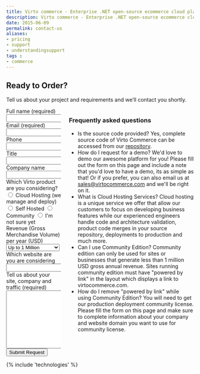 ```yaml
---
title: Virto commerce - Enterprise .NET open-source ecommerce cloud platform. Request Services
description: Virto commerce - Enterprise .NET open-source ecommerce cloud platform. Request Services
date: 2015-06-09
permalink: contact-us
aliases: 
- pricing
- support
- understandingsupport
tags : 
- commerce
---
```

<article role="main" class="main">
	<div class="roadmap __responsive">
		<h1 class="head-title">Ready to Order?</h1>
		<p class="text">Tell us about your project and requirements and we’ll contact you shortly.</p>
		<div class="columns">
			<div class="column">
				<div class="block">
					<form action="">
						<input type="hidden" name="Subject" value="Contact Us" />
						<input type="hidden" name="RedirectUrl" value="/thank-you"" />
						<div class="control-group">
							<label for="FullName">Full name (required)</label>
							<input type="text" name="FullName" class="form-input" required="required" />
						</div>
						<div class="control-group">
							<label for="Email">Email (required)</label>
							<input type="text" name="Email" class="form-input" required="required" />
						</div>
						<div class="control-group">
							<label for="Phone">Phone</label>
							<input type="text" name="Phone" class="form-input" />
						</div>
						<div class="control-group">
							<label for="Title">Title</label>
							<input type="text" name="Title" class="form-input" />
						</div>
						<div class="control-group">
							<label for="CompanyName">Company name</label>
							<input type="text" name="CompanyName" class="form-input" />
						</div>
						<div class="control-group">
							<label for="SoftwareType">Which Virto product are you considering?</label>
							<label><input name="SoftwareType" type="radio" value="Cloud Hosting" /> Cloud Hosting (we manage and deploy)</label>
							<label><input name="SoftwareType" type="radio" value="Self Hosted" /> Self Hosted</label>
							<label><input name="SoftwareType" type="radio" value="Community" /> Community</label>
							<label><input name="SoftwareType" type="radio" value="Not Sure" /> I'm not sure yet</label>
						</div>
						<div class="control-group">
							<label for="Revenue">Revenue (Gross Merchandise Volume) per year (USD)</label>
							<select name="Revenue" type="text" class="form-input">
								<option value="1m" selected>Up to 1 Million</option>
								<option value="5m">1 - 5 Million</option>
								<option value="10m">5 - 10 Million</option>
								<option value="25m">10 - 25 Million</option>
								<option value="MoreThan25m">More than 25 Million</option>
							</select>
						</div>
						<div class="control-group">
							<label for="web">Which website are you are considering</label>
							<input type="text" name="Website" class="form-input" />
						</div>
						<div class="control-group">
							<label for="Message">Tell us about your site, company and traffic (required)</label>
							<textarea rows="10" cols="30" name="Message" class="form-text" required="required"></textarea>
						</div>
						<div class="control-group">
							<button type="submit" class="button fill">Submit Request</button>
						</div>
					</form>
				</div>
			</div>
			<div class="column">
				<div class="block">
					<h3>Frequently asked questions</h3>
					<ul class="list">
						<li>
							<span class="title">Is the source code provided?</span>
							<span class="descr">Yes, complete source code of Virto Commerce can be accessed from our <a href="https://virtocommerce.com/try-now-download">repository</a>.</span>
						</li>
						<li>
							<span class="title">How do I request for a demo?</span>
							<span class="descr">We'd love to demo our awesome platform for you! Please fill out the form on this page and include a note that you'd love to have a demo, 
							its as simple as that! Or if you prefer, you can also email us at <a href="mailto:sales@virtocommerce.com">sales@virtocommerce.com</a> and we'll be right on it.</span>
						</li>
						<li>
							<span class="title">What is Cloud Hosting Services?</span>
							<span class="descr">Cloud hosting is a unique service we offer that allow our customers to focus on developing business features while our experienced engineers handle code and architecture validation, product code merges  in your source repository, deployments to production and much more.</span>
						</li>
						<li>
							<span class="title">Can I use Community Edition?</span>
							<span class="descr">Community edition can only be used for sites or businesses that generate less than 1 million USD gross annual revenue. Sites running community edition must have "powered by link" in the layout which displays a link to virtocommerce.com.</span>
						</li>
						<li>
							<span class="title">How do I remove "powered by link" while using Community Edition?</span>
							<span class="descr">You will need to get our production deployment community license. Please fill the form on this page and make sure to complete information about your company and website domain you want to use for community license.</span>
						</li>
					</ul>
				</div>
			</div>
		</div> 
	</div>
	{% include 'technologies' %}
</article>
